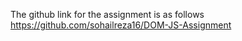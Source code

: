 The github link for the assignment is as follows
<br>
https://github.com/sohailreza16/DOM-JS-Assignment